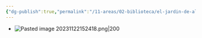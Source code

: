 ```yaml
---
{"dg-publish":true,"permalink":"/11-areas/02-biblioteca/el-jardin-de-al-lado/","noteIcon":""}
---
```


- ![Pasted image 20231122152418.png|200](/img/user/11%20%C3%81reas%20%E2%9A%99/02%20Biblioteca/%F0%9F%92%BE%20Adjuntos/Pasted%20image%2020231122152418.png)